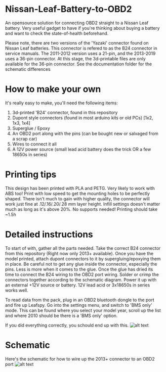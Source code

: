 # Nissan-Leaf-Battery-to-OBD2
An opensource solution for connecting OBD2 straight to a Nissan Leaf battery. Very useful gadget to have if you're thinking about buying a battery and want to check the state-of-health beforehand.

Please note, there are two versions of the 'Yazaki' connector found on Nissan Leaf batteries. This connector is refered to as the B24 connector in service manuals. The 2011-2012 version uses a 21-pin, and the 2013-2019 uses a 36-pin connector. At this stage, the 3d-printable files are only available for the 36-pin connector. See the documentation folder for the schematic differences

# How to make your own
It's really easy to make, you'll need the following items:
1. 3d-printed 'B24' connector, found in this repository
2. Dupont style connectors (found in most arduino kits or old PCs) [1x2, 1x3, 1x4]
3. Superglue / Epoxy
4. An OBD2 port along with the pins (can be bought new or salvaged from a scrap car)
5. Wires to connect it all
6. A 12V power source (small lead acid battery does the trick OR a few 18650s in series)

# Printing tips
This design has been printed with PLA and PETG. Very likely to work with ABS too! Print with low speed to get the mounting holes to be perfectly shaped. There isn't much to gain with higher quality, the connector will work just fine at .12/.16/.20/.28 mm layer height. Infill settings doesn't matter much as long as it's above 20%. No supports needed! Printing should take ~1.5h

# Detailed instructions
To start of with, gather all the parts needed. Take the correct B24 connector from this repository (Right now only 2013+ available). Once you have the model printed, attach dupont connectors to it by supergluing/epoxying them in place. Be careful not to get any glue inside the connector, especially the pins. Less is more when it comes to the glue. Once the glue has dried its time to connect the B24 wiring to the OBD2 port wiring. Solder or crimp the connectors together according to the schematic diagram. Power it up with an external +12V source or battery. 12V lead acid or 3x18650s in series works well.

To read data from the pack, plug in an OBD2 bluetooth dongle to the port and fire up Leafspy. Go into the settings menu, and switch to 'BMS only' mode. This can be found where you select your model year, scroll up the list and where 2010 should be there is a 'BMS only' option.

If you did everything correctly, you schould end up with this.
![alt text](https://github.com/dalathegreat/Nissan-Leaf-Battery-to-OBD2/blob/master/Documentation/LeafSpy%20in%20BMS%20only%20mode.jpg)

# Schematic
Here's the schematic for how to wire up the 2013+ connector to an OBD2 port
![alt text](https://github.com/dalathegreat/Nissan-Leaf-Battery-to-OBD2/blob/master/Documentation/HowToWireItUp_2013%2B.png)
